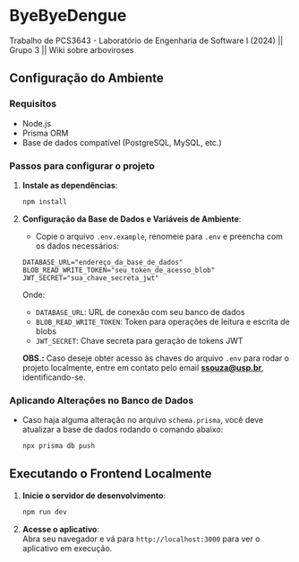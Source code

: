 # ByeByeDengue  
Trabalho de PCS3643 - Laboratório de Engenharia de Software I (2024) || Grupo 3 || Wiki sobre arboviroses  

## Configuração do Ambiente  

### Requisitos  

- Node.js  
- Prisma ORM  
- Base de dados compatível (PostgreSQL, MySQL, etc.)  

### Passos para configurar o projeto  

1. **Instale as dependências**:  
   ```bash  
   npm install  
   ```  

2. **Configuração da Base de Dados e Variáveis de Ambiente**:  
   - Copie o arquivo `.env.example`, renomeie para `.env` e preencha com os dados necessários:  
   ```env  
   DATABASE_URL="endereço_da_base_de_dados"  
   BLOB_READ_WRITE_TOKEN="seu_token_de_acesso_blob"  
   JWT_SECRET="sua_chave_secreta_jwt"  
   ```  

   Onde:  
   - `DATABASE_URL`: URL de conexão com seu banco de dados  
   - `BLOB_READ_WRITE_TOKEN`: Token para operações de leitura e escrita de blobs  
   - `JWT_SECRET`: Chave secreta para geração de tokens JWT  

   **OBS.:** Caso deseje obter acesso às chaves do arquivo `.env` para rodar o projeto localmente, entre em contato pelo email **ssouza@usp.br**, identificando-se.  

### Aplicando Alterações no Banco de Dados  

- Caso haja alguma alteração no arquivo `schema.prisma`, você deve atualizar a base de dados rodando o comando abaixo:  
   ```bash  
   npx prisma db push  
   ```  

## Executando o Frontend Localmente  

1. **Inicie o servidor de desenvolvimento**:  
   ```bash  
   npm run dev  
   ```  

2. **Acesse o aplicativo**:  
   Abra seu navegador e vá para `http://localhost:3000` para ver o aplicativo em execução.  